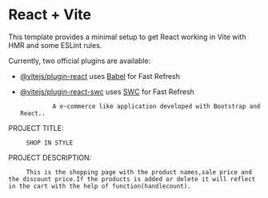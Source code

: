 # React + Vite

This template provides a minimal setup to get React working in Vite with HMR and some ESLint rules.

Currently, two official plugins are available:

- [@vitejs/plugin-react](https://github.com/vitejs/vite-plugin-react/blob/main/packages/plugin-react/README.md) uses [Babel](https://babeljs.io/) for Fast Refresh
- [@vitejs/plugin-react-swc](https://github.com/vitejs/vite-plugin-react-swc) uses [SWC](https://swc.rs/) for Fast Refresh

               A e-commerce like application developed with Bootstrap and React..
PROJECT TITLE:

         SHOP IN STYLE
         
PROJECT DESCRIPTION:

         This is the shopping page with the product names,sale price and the discount price.If the products is added or delete it will reflect in the cart with the help of function(handlecount).

       
